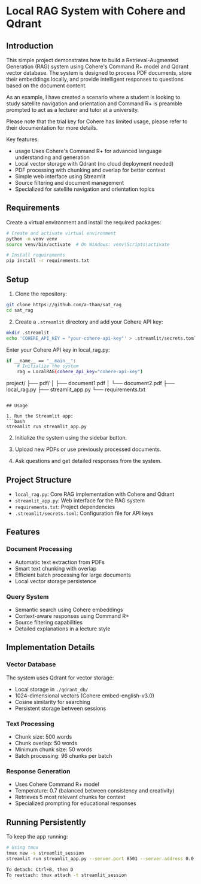 # Local RAG System with Cohere and Qdrant

## Introduction
This simple project demonstrates how to build a Retrieval-Augmented Generation (RAG) system using Cohere's Command R+ model and Qdrant vector database. The system is designed to process PDF documents, store their embeddings locally, and provide intelligent responses to questions based on the document content.

As an example, I have created a scenario where a student is looking to study satellite navigation and orientation and Command R+ is preamble prompted to act as a lecturer and tutor at a university.

Please note that the trial key for Cohere has limited usage, please refer to their documentation for more details.

Key features:
- usage Uses Cohere's Command R+ for advanced language understanding and generation
- Local vector storage with Qdrant (no cloud deployment needed)
- PDF processing with chunking and overlap for better context
- Simple web interface using Streamlit
- Source filtering and document management
- Specialized for satellite navigation and orientation topics

## Requirements
Create a virtual environment and install the required packages:

```bash
# Create and activate virtual environment
python -m venv venv
source venv/bin/activate  # On Windows: venv\Scripts\activate

# Install requirements
pip install -r requirements.txt
```

## Setup

1. Clone the repository:
```bash
git clone https://github.com/a-tham/sat_rag
cd sat_rag
```

2. Create a `.streamlit` directory and add your Cohere API key:
```bash
mkdir .streamlit
echo 'COHERE_API_KEY = "your-cohere-api-key"' > .streamlit/secrets.toml
```
Enter your Cohere API key in local_rag.py:
```bash
if __name__ == "__main__":
    # Initialize the system
    rag = LocalRAG(cohere_api_key="cohere-api-key")
```

project/
├── pdf/
│   ├── document1.pdf
│   └── document2.pdf
├── local_rag.py
├── streamlit_app.py
└── requirements.txt
```

## Usage

1. Run the Streamlit app:
```bash
streamlit run streamlit_app.py
```

2. Initialize the system using the sidebar button.

3. Upload new PDFs or use previously processed documents.

4. Ask questions and get detailed responses from the system.

## Project Structure

- `local_rag.py`: Core RAG implementation with Cohere and Qdrant
- `streamlit_app.py`: Web interface for the RAG system
- `requirements.txt`: Project dependencies
- `.streamlit/secrets.toml`: Configuration file for API keys

## Features

### Document Processing
- Automatic text extraction from PDFs
- Smart text chunking with overlap
- Efficient batch processing for large documents
- Local vector storage persistence

### Query System
- Semantic search using Cohere embeddings
- Context-aware responses using Command R+
- Source filtering capabilities
- Detailed explanations in a lecture style

## Implementation Details

### Vector Database
The system uses Qdrant for vector storage:
- Local storage in `./qdrant_db/`
- 1024-dimensional vectors (Cohere embed-english-v3.0)
- Cosine similarity for searching
- Persistent storage between sessions

### Text Processing
- Chunk size: 500 words
- Chunk overlap: 50 words
- Minimum chunk size: 50 words
- Batch processing: 96 chunks per batch

### Response Generation
- Uses Cohere Command R+ model
- Temperature: 0.7 (balanced between consistency and creativity)
- Retrieves 5 most relevant chunks for context
- Specialized prompting for educational responses

## Running Persistently

To keep the app running:

```bash
# Using tmux
tmux new -s streamlit_session
streamlit run streamlit_app.py --server.port 8501 --server.address 0.0.0.0

To detach: Ctrl+B, then D
To reattach: tmux attach -t streamlit_session
```

